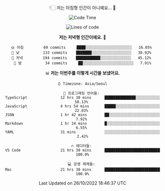 <div align='center'>
 
👇🏻 저는 아침형 인간이 아니예요... 🙊
 
<!--START_SECTION:waka-->
![Code Time](http://img.shields.io/badge/Code%20Time-2%2C008%20hrs%2042%20mins-blue)

![Lines of code](https://img.shields.io/badge/%EC%A0%80%EB%8A%94%20%EC%97%AC%ED%83%9C%EA%B9%8C%EC%A7%80%20-300%20Thousand%20%EC%A4%84%EC%9D%98%20%EC%BD%94%EB%93%9C%EB%A5%BC%20%EC%9E%91%EC%84%B1%ED%96%88%EC%96%B4%EC%9A%94.-blue)

**저는 저녁형 인간이에요. 🦉** 

```text
🌞 아침         69 commits     ████░░░░░░░░░░░░░░░░░░░░░   16.05% 
🌆 낮　         133 commits    ███████░░░░░░░░░░░░░░░░░░   30.93% 
🌃 저녁         194 commits    ███████████░░░░░░░░░░░░░░   45.12% 
🌙 밤　         34 commits     ██░░░░░░░░░░░░░░░░░░░░░░░   7.91%

```


📊 **저는 이번주를 이렇게 시간을 보냈어요.** 

```text
⌚︎ Timezone: Asia/Seoul

💬 프로그래밍 언어들: 
TypeScript               12 hrs 30 mins      ██████████████░░░░░░░░░░░   58.13% 
JavaScript               4 hrs 54 mins       █████░░░░░░░░░░░░░░░░░░░░   22.83% 
JSON                     1 hr 42 mins        ██░░░░░░░░░░░░░░░░░░░░░░░   7.92% 
Markdown                 1 hr 24 mins        █░░░░░░░░░░░░░░░░░░░░░░░░   6.55% 
YAML                     31 mins             ░░░░░░░░░░░░░░░░░░░░░░░░░   2.42%

🔥 에디터들: 
VS Code                  21 hrs 30 mins      █████████████████████████   100.0%

💻 운영 체제들: 
Mac                      21 hrs 30 mins      █████████████████████████   100.0%

```


 Last Updated on 26/10/2022 18:46:37 UTC
<!--END_SECTION:waka-->
 </div>
<!---
Emewjin/Emewjin is a ✨ special ✨ repository because its `README.md` (this file) appears on your GitHub profile.
You can click the Preview link to take a look at your changes.
--->
